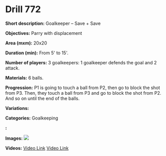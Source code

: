 # Drill 772

**Short description:**
Goalkeeper – Save + Save

**Objectives:**
Parry with displacement

**Area (mxm):**
20x20

**Duration (min):**
From 5' to 15'.

**Number of players:**
3 goalkeepers: 1 goalkeeper defends the goal and 2 attack.

**Materials:**
6 balls.

**Progression:**
P1 is going to touch a ball from P2, then go to block the shot from P3. Then, they touch a ball from P3 and go to block the shot from P2. And so on until the end of the balls.

**Variations:**


**Categories:**
Goalkeeping

**:**


**Images:**
![](https://www.coachingfutsal.com/\images\254dfe90fd14aca72375201ad54c1ba150071089033cd40496bbbe232a43ba8a831c67ca4b4aad2716c11b41de8be6d0c14e3c9ca153ef5cf95d787495f357484f59f0d1732eb.jpg)

**Videos:**
[Video Link](https://www.youtube.com/embed/1xw26Muaxa0)
[Video Link](https://www.youtube.com/embed/jBHmzxZll3U)

